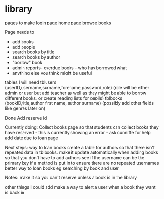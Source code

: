 # library


pages to make 
login page
home page
browse books


Page needs to 
- add books
- add people
- search books by title
- search books by author
- "borrow" book
- admin reports- overdue books - who has borrowed what
- anything else you think might be useful


tables I will need
tblusers (userID,username,surname,forename,password,role) (role will be either admin or user but add teacher as well as they might be able to borrow different books, or create reading lists for pupils)
tblbooks (bookID,title,author first name, author surname) (possibly add other fields like genres later on)

Done
Add reserve id


Currently doing:
Collect books page so that students can collect books they have reserved - this is currently showing an error - ask cunniffe for help 
add date due to loan page




Next steps:
way to loan books
create a table for authors so that there isn't repeated data in tblbooks. make it update automatically when adding books so that you don't have to add authors 
see if the username can be the primary key if a method is put in to ensure there are no repeated usernames
better way to loan books eg searching by book and user


Notes:
make it so you can't reserve unless a book is in the library


other things I could add
make a way to alert a user when a book they want is back in 